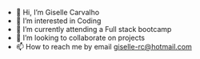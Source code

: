 - 👋 Hi, I’m Giselle Carvalho
- 👀 I’m interested in Coding
- 🌱 I’m currently attending a Full stack bootcamp
- 💞️ I’m looking to collaborate on projects 
- 📫 How to reach me by email giselle-rc@hotmail.com
  

<!---
gisellec-rc/gisellec-rc is a ✨ special ✨ repository because its `README.md` (this file) appears on your GitHub profile.
You can click the Preview link to take a look at your changes.
--->
